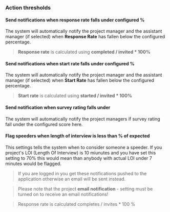 ### Action thresholds

#### Send notifications when **response rate** falls under configured % 
The system will automatically notify the project manager and the assistant manager (if selected) when **Response Rate** has fallen below the configured percentage.

>**Response rate** is calculated using **completed / invited * 100%**

#### Send notifications when **start rate** falls under configured % 
The system will automatically notify the project manager and the assistant manager (if selected) when **Start Rate** has fallen below the configured percentage.

> **Start rate** is calculated using **started / invited * 100%**

#### Send notification when survey rating falls under
The system will automatically notify the project managers if survey rating fall under the configured score here.

#### Flag speeders when length of interview is less than % of expected
This settings tells the system when to consider someone a speeder. If you project's LOI (Length Of Interview) is 10 miunutes and you have set this setting to 70% this would mean than anybody with actual LOI under 7 minutes would be flagged.

> If you are logged in you get these notifications pushed to the application otherwise an email will be sent instead.

> Please note that the project **email notification** - setting must be turned on to receive an email notifications!

> Response rate is calculated completes / invites * 100 %

